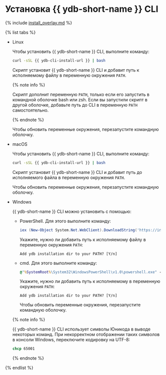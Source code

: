 # Установка {{ ydb-short-name }} CLI

<!-- markdownlint-disable blanks-around-fences -->

{% include [install_overlay.md](install_overlay.md) %}

{% list tabs %}

- Linux

  Чтобы установить {{ ydb-short-name }} CLI, выполните команду:

  ```bash
  curl -sSL {{ ydb-cli-install-url }} | bash
  ```

  Скрипт установит {{ ydb-short-name }} CLI и добавит путь к исполняемому файлу в переменную окружения `PATH`.

  {% note info %}

  Скрипт дополнит переменную `PATH`, только если его запустить в командной оболочке bash или zsh. Если вы запустили скрипт в другой оболочке, добавьте путь до CLI в переменную `PATH` самостоятельно.

  {% endnote %}

  Чтобы обновить переменные окружения, перезапустите командную оболочку.

- macOS

  Чтобы установить {{ ydb-short-name }} CLI, выполните команду:

  ```bash
  curl -sSL {{ ydb-cli-install-url }} | bash
  ```

  Скрипт установит {{ ydb-short-name }} CLI и добавит путь до исполняемого файла в переменную окружения `PATH`.

  Чтобы обновить переменные окружения, перезапустите командную оболочку.

- Windows

  {{ ydb-short-name }} CLI можно установить с помощью:

  * PowerShell. Для этого выполните команду:

    ```powershell
    iex (New-Object System.Net.WebClient).DownloadString('https://install.ydb.tech/cli-windows')
    ```

    Укажите, нужно ли добавить путь к исполняемому файлу в переменную окружения `PATH`:

    ```text
    Add ydb installation dir to your PATH? [Y/n]
    ```

  * cmd. Для этого выполните команду:

    ```cmd
    @"%SystemRoot%\System32\WindowsPowerShell\v1.0\powershell.exe" -Command "iex ((New-Object System.Net.WebClient).DownloadString('https://install.ydb.tech/cli-windows'))"
    ```

    Укажите, нужно ли добавить путь к исполняемому в переменную окружения `PATH`:

    ```text
    Add ydb installation dir to your PATH? [Y/n]
    ```

    Чтобы обновить переменные окружения, перезапустите командную оболочку.

  {% note info %}

  {{ ydb-short-name }} CLI использует символы Юникода в выводе некоторых команд. При некорректном отображении таких символов в консоли Windows, переключите кодировку на UTF-8:

  ```cmd
  chcp 65001
  ```

  {% endnote %}

{% endlist %}
